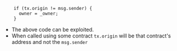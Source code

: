 ```solidity
    if (tx.origin != msg.sender) {
      owner = _owner;
    }
```

-   The above code can be exploited.
-   When called using some contract `tx.origin` will be that contract's address and not the `msg.sender`
